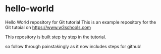 # hello-world
Hello World repository for Git tutorial
This is an example repository for the Git tutoial on https://www.w3schools.com

This repository is built step by step in the tutorial.

so follow through painstakingly as it now includes steps for github!
 
